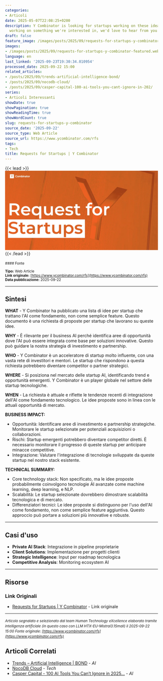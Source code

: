 ```yaml
---
categories:
- Articoli
date: 2025-05-07T22:08:25+0200
description: Y Combinator is looking for startups working on these ideas. If you're
  working on something we're interested in, we'd love to hear from you.
draft: false
feature_image: /images/posts/2025/09/requests-for-startups-y-combinator-featured.webp
images:
- /images/posts/2025/09/requests-for-startups-y-combinator-featured.webp
language: en
last_linked: '2025-09-23T19:30:34.010954'
processed_date: 2025-09-22 15:00
related_articles:
- /posts/2025/09/trends-artificial-intelligence-bond/
- /posts/2025/09/nocodb-cloud/
- /posts/2025/09/casper-capital-100-ai-tools-you-cant-ignore-in-202/
series:
- Articoli Interessanti
showDate: true
showPagination: true
showReadingTime: true
showWordCount: true
slug: requests-for-startups-y-combinator
source_date: '2025-09-22'
source_type: Web Article
source_url: https://www.ycombinator.com/rfs
tags:
- Tech
title: Requests for Startups | Y Combinator
---
```


{{< lead >}}
![Featured image](/images/posts/2025/09/requests-for-startups-y-combinator-featured.webp)
{{< /lead >}}

<small>
#### Fonte

**Tipo:** Web Article  
**Link originale:** [https://www.ycombinator.com/rfs](https://www.ycombinator.com/rfs)  
**Data pubblicazione:** 2025-09-22

</small>

---

## Sintesi

**WHAT** - Y Combinator ha pubblicato una lista di idee per startup che trattano l'AI come fondamento, non come semplice feature. Questo documento è una richiesta di proposte per startup che lavorano su queste idee.

**WHY** - È rilevante per il business AI perché identifica aree di opportunità dove l'AI può essere integrata come base per soluzioni innovative. Questo può guidare la nostra strategia di investimento e partnership.

**WHO** - Y Combinator è un acceleratore di startup molto influente, con una vasta rete di investitori e mentori. Le startup che rispondono a questa richiesta potrebbero diventare competitor o partner strategici.

**WHERE** - Si posiziona nel mercato delle startup AI, identificando trend e opportunità emergenti. Y Combinator è un player globale nel settore delle startup tecnologiche.

**WHEN** - La richiesta è attuale e riflette le tendenze recenti di integrazione dell'AI come fondamento tecnologico. Le idee proposte sono in linea con le attuali opportunità di mercato.

**BUSINESS IMPACT:**
- Opportunità: Identificare aree di investimento e partnership strategiche. Monitorare le startup selezionate per potenziali acquisizioni o collaborazioni.
- Rischi: Startup emergenti potrebbero diventare competitor diretti. È necessario monitorare il progresso di queste startup per anticipare minacce competitive.
- Integrazione: Valutare l'integrazione di tecnologie sviluppate da queste startup nel nostro stack esistente.

**TECHNICAL SUMMARY:**
- Core technology stack: Non specificato, ma le idee proposte probabilmente coinvolgono tecnologie AI avanzate come machine learning, deep learning, e NLP.
- Scalabilità: Le startup selezionate dovrebbero dimostrare scalabilità tecnologica e di mercato.
- Differenziatori tecnici: Le idee proposte si distinguono per l'uso dell'AI come fondamento, non come semplice feature aggiuntiva. Questo approccio può portare a soluzioni più innovative e robuste.

---

## Casi d'uso

- **Private AI Stack**: Integrazione in pipeline proprietarie
- **Client Solutions**: Implementazione per progetti clienti
- **Strategic Intelligence**: Input per roadmap tecnologica
- **Competitive Analysis**: Monitoring ecosystem AI

---



## Risorse

### Link Originali
- [Requests for Startups | Y Combinator](https://www.ycombinator.com/rfs) - Link originale


---

*<small>Articolo segnalato e selezionato dal team Human Technology eXcellence elaborato tramite intelligenza artificiale (in questo caso con LLM HTX-EU-Mistral3.1Small) il 2025-09-22 15:00
Fonte originale: [https://www.ycombinator.com/rfs](https://www.ycombinator.com/rfs)</small>*

## Articoli Correlati

- [Trends – Artificial Intelligence | BOND](/posts/2025/09/trends-artificial-intelligence-bond/) - *AI*
- [NocoDB Cloud](/posts/2025/09/nocodb-cloud/) - *Tech*
- [Casper Capital - 100 AI Tools You Can’t Ignore in 2025...](/posts/2025/09/casper-capital-100-ai-tools-you-cant-ignore-in-202/) - *AI*